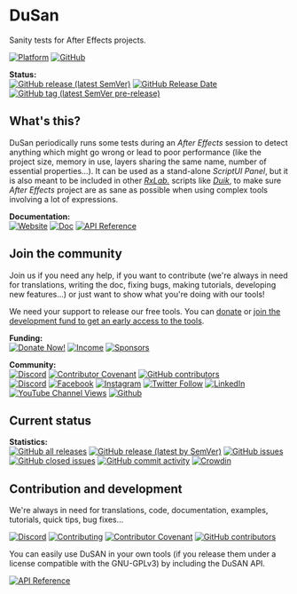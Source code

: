 # DuSan
 Sanity tests for After Effects projects.

[![Platform](https://img.shields.io/badge/After%20Effects-Win%20|%20Mac-informational?color=lightgrey&logo=adobeaftereffects)](#) [![GitHub](https://img.shields.io/github/license/RxLaboratory/DuSan?color=lightgrey)](LICENSE.md)

<!-- status -->
**Status:**  
[![GitHub release (latest SemVer)](https://img.shields.io/github/v/release/RxLaboratory/DuSan?color=brightgreen)](https://github.com/RxLaboratory/DuSan/releases) [![GitHub Release Date](https://img.shields.io/github/release-date/RxLaboratory/DuSan)](https://github.com/RxLaboratory/DuSan/releases) [![GitHub tag (latest SemVer pre-release)](https://img.shields.io/github/v/tag/RxLaboratory/DuSan?include_prereleases&label=testing)](https://github.com/RxLaboratory/DuSan/tags)
<!-- end:status -->

## What's this?

DuSan periodically runs some tests during an *After Effects* session to detect anything which might go wrong or lead to poor performance (like the project size, memory in use, layers sharing the same name, number of essential properties...). It can be used as a stand-alone *ScriptUI Panel*, but it is also meant to be included in other [*RxLab.*](https://rxlaboratory.org) scripts like [*Duik*](https://github.com/RxLaboratory/Duik), to make sure *After Effects* project are as sane as possible when using complex tools involving a lot of expressions.

**Documentation:**  
[![Website](https://img.shields.io/badge/website-RxLab-informational)](http://rxlaboratory.org/tools/dusan) [![Doc](https://img.shields.io/badge/documentation-dusan.rxlab.guide-informational)](http://dusan.rxlab.guide) [![API Reference](https://img.shields.io/badge/API%20reference-dusan.rxlab.io-informational)](https://dusan.rxlab.io)

<!-- join -->
## Join the community

Join us if you need any help, if you want to contribute (we're always in need for translations, writing the doc, fixing bugs, making tutorials, developing new features...) or just want to show what you're doing with our tools!

We need your support to release our free tools. You can [donate](donate.rxlab.info) or [join the development fund to get an early access to the tools](https://rxlaboratory.org/early-access/).

**Funding:**  
[![Donate Now!](https://img.shields.io/badge/donate%20now!-donate.rxlab.info-blue?logo=heart)](http://donate.rxlab.info) [![Income](https://img.shields.io/endpoint?url=https%3A%2F%2Fversion.rxlab.io%2Fshields%2F%3FmonthlyIncome)](http://donate.rxlab.info) [![Sponsors](https://img.shields.io/endpoint?url=https%3A%2F%2Fversion.rxlab.io%2Fshields%2F%3FnumBackers)](http://donate.rxlab.info)  

**Community:**  
[![Discord](https://img.shields.io/discord/480782642825134100)](http://chat.rxlab.info) [![Contributor Covenant](https://img.shields.io/badge/contributor%20covenant-2.1-4baaaa.svg)](CODE_OF_CONDUCT.md) [![GitHub contributors](https://img.shields.io/github/contributors-anon/RxLaboratory/DuSan)](https://github.com/RxLaboratory/DuSan/graphs/contributors)  
[![Discord](https://img.shields.io/discord/480782642825134100?logo=discord&style=social&label=Discord)](http://chat.rxlab.info)
[![Facebook](https://img.shields.io/badge/Facebook-1877F2?logo=facebook&style=social)](https://www.facebook.com/rxlaboratory) [![Instagram](https://img.shields.io/badge/Instagram-E4405F?logo=instagram&style=social)](https://www.instagram.com/rxlaboratory/) [![Twitter Follow](https://img.shields.io/twitter/follow/RxLaboratory?label=Twitter&style=social)](https://www.twitter.com/rxlaboratory/) [![LinkedIn](https://img.shields.io/badge/LinkedIn-0077B5?logo=linkedin&style=social)](https://www.linkedin.com/company/RxLaboratory/) [![YouTube Channel Views](https://img.shields.io/youtube/channel/views/UC64qGypBbyM-ia-yf0nFSTg?label=Youtube)](https://www.youtube.com/channel/UC64qGypBbyM-ia-yf0nFSTg) [![Github](https://img.shields.io/github/stars/RxLaboratory?style=social&label=Github)](https://github.com/RxLaboratory)
<!-- end:join -->

## Current status

<!-- statistics -->
**Statistics:**  
[![GitHub all releases](https://img.shields.io/github/downloads/RxLaboratory/DuSan/total)](https://github.com/RxLaboratory/DuSan/releases) [![GitHub release (latest by SemVer)](https://img.shields.io/github/downloads/RxLaboratory/DuSan/latest/total?sort=semver)](https://github.com/RxLaboratory/DuSan/releases) [![GitHub issues](https://img.shields.io/github/issues-raw/RxLaboratory/DuSan)](https://github.com/RxLaboratory/DuSan/issues) [![GitHub closed issues](https://img.shields.io/github/issues-closed-raw/RxLaboratory/DuSan?color=lightgrey)](https://github.com/RxLaboratory/DuSan/issues?q=is%3Aissue+is%3Aclosed) [![GitHub commit activity](https://img.shields.io/github/commit-activity/m/RxLaboratory/DuSan)](https://github.com/RxLaboratory/DuSan/graphs/commit-activity)<!-- end:statistics --> [![Crowdin](https://badges.crowdin.net/dusan/localized.svg)](https://crowdin.com/project/dusan)  

<!-- contribution -->
## Contribution and development

We're always in need for translations, code, documentation, examples, tutorials, quick tips, bug fixes...

[![Discord](https://img.shields.io/discord/480782642825134100)](http://chat.rxlab.info) [![Contributing](https://img.shields.io/badge/contributing%20guide-docs.rxlab.io-informational.svg)](http://docs.rxlab.io) [![Contributor Covenant](https://img.shields.io/badge/contributor%20covenant-2.1-4baaaa.svg)](CODE_OF_CONDUCT.md) [![GitHub contributors](https://img.shields.io/github/contributors-anon/RxLaboratory/DuSan)](https://github.com/RxLaboratory/DuSan/graphs/contributors)
<!-- end:contribution -->

You can easily use DuSAN in your own tools (if you release them under a license compatible with the GNU-GPLv3) by including the DuSAN API.

 [![API Reference](https://img.shields.io/badge/API%20reference-dusan.rxlab.io-informational)](https://dusan.rxlab.io)
